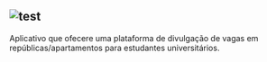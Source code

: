 ![test](http://i.imgur.com/FrGvPmT.png)
----------
Aplicativo que ofecere uma plataforma de divulgação de vagas em repúblicas/apartamentos para estudantes universitários.
